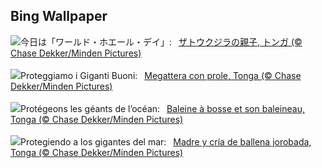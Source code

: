 ## Bing Wallpaper
![](https://www.bing.com/th?id=OHR.HumpbackMother_JA-JP4098515390_UHD.jpg&w=1000)今日は「ワールド・ホエール・デイ」:&nbsp;&ensp;[ザトウクジラの親子, トンガ (© Chase Dekker/Minden Pictures)](https://www.bing.com/th?id=OHR.HumpbackMother_JA-JP4098515390_UHD.jpg)
<br><br/>
![](https://www.bing.com/th?id=OHR.HumpbackMother_IT-IT2396976116_UHD.jpg&w=1000)Proteggiamo i Giganti Buoni:&nbsp;&ensp;[Megattera con prole, Tonga (© Chase Dekker/Minden Pictures)](https://www.bing.com/th?id=OHR.HumpbackMother_IT-IT2396976116_UHD.jpg)
<br><br/>
![](https://www.bing.com/th?id=OHR.HumpbackMother_FR-FR6742238424_UHD.jpg&w=1000)Protégeons les géants de l’océan:&nbsp;&ensp;[Baleine à bosse et son baleineau, Tonga (© Chase Dekker/Minden Pictures)](https://www.bing.com/th?id=OHR.HumpbackMother_FR-FR6742238424_UHD.jpg)
<br><br/>
![](https://www.bing.com/th?id=OHR.HumpbackMother_ES-ES0131114853_UHD.jpg&w=1000)Protegiendo a los gigantes del mar:&nbsp;&ensp;[Madre y cría de ballena jorobada, Tonga (© Chase Dekker/Minden Pictures)](https://www.bing.com/th?id=OHR.HumpbackMother_ES-ES0131114853_UHD.jpg)
<br><br/>
